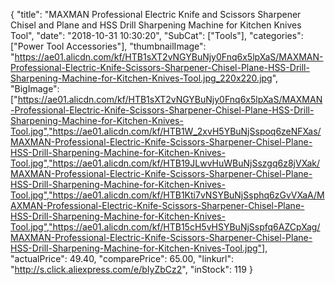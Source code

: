 {
	"title": "MAXMAN Professional Electric Knife and Scissors Sharpener Chisel and Plane and HSS Drill Sharpening Machine for Kitchen Knives Tool",
	"date": "2018-10-31 10:30:20",
	"SubCat": ["Tools"],
	"categories": ["Power Tool Accessories"],
	"thumbnailImage": "https://ae01.alicdn.com/kf/HTB1sXT2vNGYBuNjy0Fnq6x5lpXaS/MAXMAN-Professional-Electric-Knife-Scissors-Sharpener-Chisel-Plane-HSS-Drill-Sharpening-Machine-for-Kitchen-Knives-Tool.jpg_220x220.jpg",
	"BigImage": ["https://ae01.alicdn.com/kf/HTB1sXT2vNGYBuNjy0Fnq6x5lpXaS/MAXMAN-Professional-Electric-Knife-Scissors-Sharpener-Chisel-Plane-HSS-Drill-Sharpening-Machine-for-Kitchen-Knives-Tool.jpg","https://ae01.alicdn.com/kf/HTB1W_2xvH5YBuNjSspoq6zeNFXas/MAXMAN-Professional-Electric-Knife-Scissors-Sharpener-Chisel-Plane-HSS-Drill-Sharpening-Machine-for-Kitchen-Knives-Tool.jpg","https://ae01.alicdn.com/kf/HTB19JLwvHuWBuNjSszgq6z8jVXak/MAXMAN-Professional-Electric-Knife-Scissors-Sharpener-Chisel-Plane-HSS-Drill-Sharpening-Machine-for-Kitchen-Knives-Tool.jpg","https://ae01.alicdn.com/kf/HTB1Kti7vNSYBuNjSsphq6zGvVXaA/MAXMAN-Professional-Electric-Knife-Scissors-Sharpener-Chisel-Plane-HSS-Drill-Sharpening-Machine-for-Kitchen-Knives-Tool.jpg","https://ae01.alicdn.com/kf/HTB15cH5vHSYBuNjSspfq6AZCpXag/MAXMAN-Professional-Electric-Knife-Scissors-Sharpener-Chisel-Plane-HSS-Drill-Sharpening-Machine-for-Kitchen-Knives-Tool.jpg"],
	"actualPrice": 49.40,
	"comparePrice": 65.00,
	"linkurl": "http://s.click.aliexpress.com/e/bIyZbCz2",
	"inStock": 119
}

